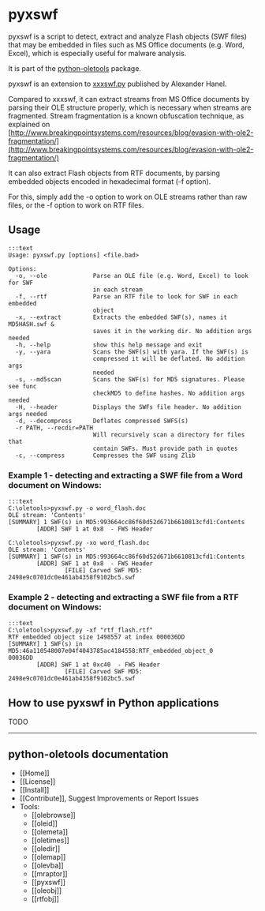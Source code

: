 pyxswf
======

pyxswf is a script to detect, extract and analyze Flash objects (SWF files) that may
be embedded in files such as MS Office documents (e.g. Word, Excel),
which is especially useful for malware analysis.

It is part of the [python-oletools](http://www.decalage.info/python/oletools) package.

pyxswf is an extension to [xxxswf.py](http://hooked-on-mnemonics.blogspot.nl/2011/12/xxxswfpy.html) published by Alexander Hanel.

Compared to xxxswf, it can extract streams from MS Office documents by parsing
their OLE structure properly, which is necessary when streams are fragmented.
Stream fragmentation is a known obfuscation technique, as explained on
[http://www.breakingpointsystems.com/resources/blog/evasion-with-ole2-fragmentation/](http://www.breakingpointsystems.com/resources/blog/evasion-with-ole2-fragmentation/)

It can also extract Flash objects from RTF documents, by parsing embedded objects encoded in hexadecimal format (-f option).

For this, simply add the -o option to work on OLE streams rather than raw files, or the -f option to work on RTF files.

## Usage

	:::text
	Usage: pyxswf.py [options] <file.bad>
	
	Options:
	  -o, --ole             Parse an OLE file (e.g. Word, Excel) to look for SWF
	                        in each stream
	  -f, --rtf             Parse an RTF file to look for SWF in each embedded
	                        object
	  -x, --extract         Extracts the embedded SWF(s), names it MD5HASH.swf &
	                        saves it in the working dir. No addition args needed
	  -h, --help            show this help message and exit
	  -y, --yara            Scans the SWF(s) with yara. If the SWF(s) is
	                        compressed it will be deflated. No addition args
	                        needed
	  -s, --md5scan         Scans the SWF(s) for MD5 signatures. Please see func
	                        checkMD5 to define hashes. No addition args needed
	  -H, --header          Displays the SWFs file header. No addition args needed
	  -d, --decompress      Deflates compressed SWFS(s)
	  -r PATH, --recdir=PATH
	                        Will recursively scan a directory for files that
	                        contain SWFs. Must provide path in quotes
	  -c, --compress        Compresses the SWF using Zlib
	
### Example 1 - detecting and extracting a SWF file from a Word document on Windows:

	:::text
	C:\oletools>pyxswf.py -o word_flash.doc
	OLE stream: 'Contents'
	[SUMMARY] 1 SWF(s) in MD5:993664cc86f60d52d671b6610813cfd1:Contents
	        [ADDR] SWF 1 at 0x8  - FWS Header
	
	C:\oletools>pyxswf.py -xo word_flash.doc
	OLE stream: 'Contents'
	[SUMMARY] 1 SWF(s) in MD5:993664cc86f60d52d671b6610813cfd1:Contents
	        [ADDR] SWF 1 at 0x8  - FWS Header
	                [FILE] Carved SWF MD5: 2498e9c0701dc0e461ab4358f9102bc5.swf

### Example 2 - detecting and extracting a SWF file from a RTF document on Windows:

	:::text
	C:\oletools>pyxswf.py -xf "rtf_flash.rtf"
	RTF embedded object size 1498557 at index 000036DD
	[SUMMARY] 1 SWF(s) in MD5:46a110548007e04f4043785ac4184558:RTF_embedded_object_0
	00036DD
	        [ADDR] SWF 1 at 0xc40  - FWS Header
	                [FILE] Carved SWF MD5: 2498e9c0701dc0e461ab4358f9102bc5.swf
		


## How to use pyxswf in Python applications	

TODO

--------------------------------------------------------------------------

python-oletools documentation
-----------------------------

- [[Home]]
- [[License]]
- [[Install]]
- [[Contribute]], Suggest Improvements or Report Issues
- Tools:
	- [[olebrowse]]
	- [[oleid]]
	- [[olemeta]]
	- [[oletimes]]
	- [[oledir]]
	- [[olemap]]
	- [[olevba]]
	- [[mraptor]]
	- [[pyxswf]]
	- [[oleobj]]
	- [[rtfobj]]
